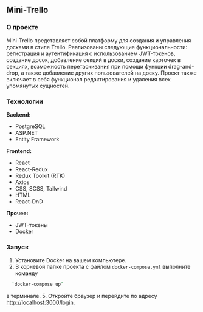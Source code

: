## Mini-Trello

### О проекте

Mini-Trello представляет собой платформу для создания и управления досками в стиле Trello. Реализованы следующие функциональности: регистрация и аутентификация с использованием JWT-токенов, создание досок, добавление секций в доски, создание карточек в секциях, возможность перетаскивания при помощи функции drag-and-drop, а также добавление других пользователей на доску. Проект также включает в себя функционал редактирования и удаления всех упомянутых сущностей.

### Технологии

**Backend:**
- PostgreSQL
- ASP.NET
- Entity Framework

**Frontend:**
- React
- React-Redux
- Redux Toolkit (RTK)
- Axios
- CSS, SCSS, Tailwind
- HTML
- React-DnD

**Прочее:**
- JWT-токены
- Docker

### Запуск

1. Установите Docker на вашем компьютере.
2. В корневой папке проекта с файлом `docker-compose.yml` выполните команду
  ```bash
    `docker-compose up` 
  ```
  в терминале.
5. Откройте браузер и перейдите по адресу [http://localhost:3000/login](http://localhost:3000/login).
